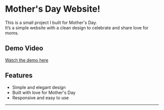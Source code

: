 # Mother's Day Website!

This is a small project I built for Mother's Day.  
It’s a simple website with a clean design to celebrate and share love for moms.  

## Demo Video
[Watch the demo here](https://youtu.be/your-demo-link)

## Features
- Simple and elegant design  
- Built with love for Mother's Day  
- Responsive and easy to use  

---
